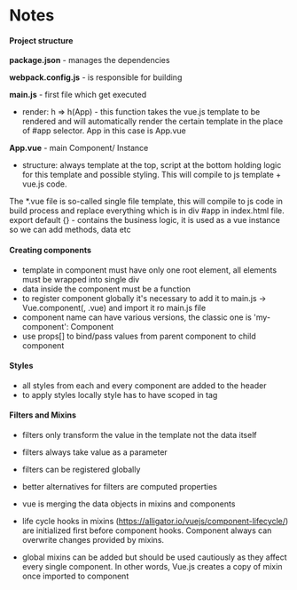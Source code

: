 # Notes

#### Project structure

**package.json** - manages the dependencies 

**webpack.config.js** - is responsible for building 

**main.js** - first file which get executed 
  - render: h => h(App) - this function takes the vue.js template to be rendered and will automatically render the certain template in the 
  place of #app selector. App in this case is App.vue

**App.vue** - main Component/ Instance
  - structure: always template at the top, script at the bottom holding logic for this template and possible styling. This will compile to js template + vue.js code.

The *.vue file is so-called single file template, this will compile to js code in build process and replace everything which is in div #app in index.html file.
export default {} - contains the business logic, it is used as a vue instance so we can add methods, data etc 

#### Creating components

- template in component must have only one root element, all elements must be wrapped into single div
- data inside the component must be a function
- to register component globally it's necessary to add it to main.js -> Vue.component(<component-name>, <name>.vue) and import it ro main.js file
- component name can have various versions, the classic one is 'my-component': Component
- use props[] to bind/pass values from parent component to child component

#### Styles 

- all styles from each and every component are added to the header
- to apply styles locally style has to have scoped in tag

#### Filters and Mixins 

- filters only transform the value in the template not the data itself 
- filters always take value as a parameter 
- filters can be registered globally 
- better alternatives for filters are computed properties 

- vue is merging the data objects in mixins and components
- life cycle hooks in mixins (https://alligator.io/vuejs/component-lifecycle/) are initialized first before component hooks. Component always can overwrite changes provided by mixins.
- global mixins can be added but should be used cautiously as they affect every single component. 
In other words, Vue.js creates a copy of mixin once imported to component

